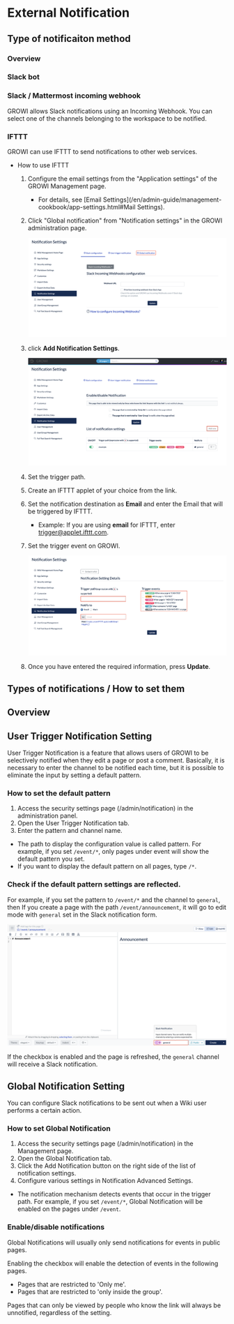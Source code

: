 # External Notification

<!-- TODO: GW-5372 「Slack/Mattermost への通知」の内容を適切なタイトルの下に移動させる -->

## Type of notificaiton method

### Overview

### Slack bot

### Slack / Mattermost incoming webhook

GROWI allows Slack notifications using an Incoming Webhook.
You can select one of the channels belonging to the workspace to be notified.

### IFTTT

GROWI can use IFTTT to send notifications to other web services.

- How to use IFTTT

  1. Configure the email settings from the "Application settings" of the GROWI Management page.
     - For details, see [Email Settings](/en/admin-guide/management-cookbook/app-settings.html#Mail Settings).
  1. Click "Global notification" from "Notification settings" in the GROWI administration page.

     ![ifttt-global-notification-introduction](./images/ifttt-global-notification-introduction.png)

  1. click **Add Notification Settings**.

     ![ifttt-global-notification-addition](./images/ifttt-global-notification-addition.png)

  1. Set the trigger path.
  1. Create an IFTTT applet of your choice from the link.
  1. Set the notification destination as **Email** and enter the Email that will be triggered by IFTTT.
     - Example: If you are using **email** for IFTTT, enter trigger@applet.ifttt.com.
  1. Set the trigger event on GROWI.

     ![ifttt-global-notification-detail-settings](./images/ifttt-global-notification-detail-settings.png)

  1. Once you have entered the required information, press **Update**.

## Types of notifications / How to set them

## Overview

## User Trigger Notification Setting

User Trigger Notification is a feature that allows users of GROWI to be selectively notified when they edit a page or post a comment.
Basically, it is necessary to enter the channel to be notified each time, but it is possible to eliminate the input by setting a default pattern.

### How to set the default pattern

1. Access the security settings page (/admin/notification) in the administration panel.
1. Open the User Trigger Notification tab.
1. Enter the pattern and channel name.

- The path to display the configuration value is called pattern. For example, if you set `/event/*`, only pages under event will show the default pattern you set.
- If you want to display the default pattern on all pages, type `/*`.

### Check if the default pattern settings are reflected.

For example, if you set the pattern to `/event/*` and the channel to `general`, then
If you create a page with the path `/event/announcement`, it will go to edit mode with `general` set in the Slack notification form.

![slack2](./images/slack2.png)

If the checkbox is enabled and the page is refreshed, the `general` channel will receive a Slack notification.

## Global Notification Setting

You can configure Slack notifications to be sent out when a Wiki user performs a certain action.

### How to set Global Notification

1. Access the security settings page (/admin/notification) in the Management page.
1. Open the Global Notification tab.
1. Click the Add Notification button on the right side of the list of notification settings.
1. Configure various settings in Notification Advanced Settings.

- The notification mechanism detects events that occur in the trigger path.
  For example, if you set `/event/*`, Global Notification will be enabled on the pages under `/event`.

### Enable/disable notifications

Global Notifications will usually only send notifications for events in public pages.

Enabling the checkbox will enable the detection of events in the following pages.

- Pages that are restricted to 'Only me'.
- Pages that are restricted to 'only inside the group'.

Pages that can only be viewed by people who know the link will always be unnotified, regardless of the setting.
